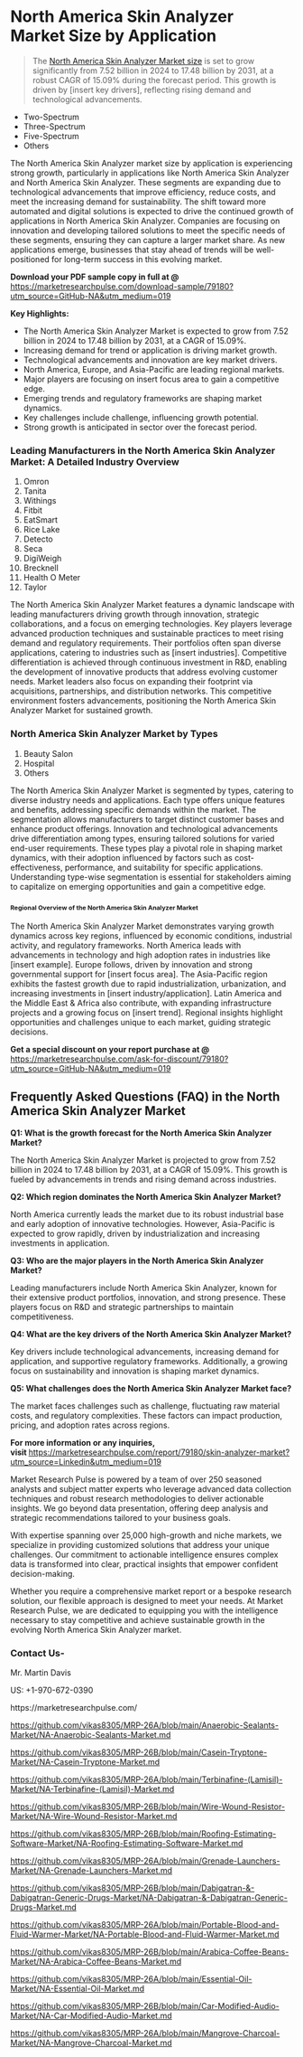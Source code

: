 <h1>North America Skin Analyzer Market&nbsp;Size by Application</h1><blockquote><p>The <a href="https://marketresearchpulse.com/download-sample/79180?utm_source=GitHub-NA&amp;utm_medium=019">North America Skin Analyzer Market size</a> is set to grow significantly from 7.52 billion in 2024 to 17.48 billion by 2031, at a robust CAGR of 15.09% during the forecast period. This growth is driven by [insert key drivers], reflecting rising demand and technological advancements.</p></blockquote><ul><li>Two-Spectrum<li> Three-Spectrum<li> Five-Spectrum<li> Others</li></ul><p>The North America Skin Analyzer market size by application is experiencing strong growth, particularly in applications like North America Skin Analyzer and North America Skin Analyzer. These segments are expanding due to technological advancements that improve efficiency, reduce costs, and meet the increasing demand for sustainability. The shift toward more automated and digital solutions is expected to drive the continued growth of applications in North America Skin Analyzer. Companies are focusing on innovation and developing tailored solutions to meet the specific needs of these segments, ensuring they can capture a larger market share. As new applications emerge, businesses that stay ahead of trends will be well-positioned for long-term success in this evolving market.</p><p><strong>Download your PDF sample copy in full at @ </strong><a href="https://marketresearchpulse.com/download-sample/79180?utm_source=GitHub-NA&amp;utm_medium=019">https://marketresearchpulse.com/download-sample/79180?utm_source=GitHub-NA&amp;utm_medium=019</a></p><p><strong>Key Highlights: </strong></p><ul><li>The North America Skin Analyzer Market is expected to grow from 7.52 billion in 2024 to 17.48 billion by 2031, at a CAGR of 15.09%.</li><li>Increasing demand for trend or application is driving market growth.</li><li>Technological advancements and innovation are key market drivers.</li><li>North America, Europe, and Asia-Pacific are leading regional markets.</li><li>Major players are focusing on insert focus area to gain a competitive edge.</li><li>Emerging trends and regulatory frameworks are shaping market dynamics.</li><li>Key challenges include challenge, influencing growth potential.</li><li>Strong growth is anticipated in sector over the forecast period.</li></ul><h3>Leading Manufacturers in the North America Skin Analyzer Market: A Detailed Industry Overview</h3><ol><li>Omron</li><li>Tanita</li><li>Withings</li><li>Fitbit</li><li>EatSmart</li><li>Rice Lake</li><li>Detecto</li><li>Seca</li><li>DigiWeigh</li><li>Brecknell</li><li>Health O Meter</li><li>Taylor</li></ol><div class="flex max-w-full flex-col flex-grow"><div class="min-h-8 text-message flex w-full flex-col items-end gap-2 whitespace-normal break-words [.text-message+&amp;]:mt-5" dir="auto" data-message-author-role="assistant" data-message-id="fd8432e4-4910-450d-b182-61b7bfb0a01f" data-message-model-slug="gpt-4o"><div class="flex w-full flex-col gap-1 empty:hidden first:pt-[3px]"><div class="markdown prose w-full break-words dark:prose-invert light"><p>The North America Skin Analyzer Market features a dynamic landscape with leading manufacturers driving growth through innovation, strategic collaborations, and a focus on emerging technologies. Key players leverage advanced production techniques and sustainable practices to meet rising demand and regulatory requirements. Their portfolios often span diverse applications, catering to industries such as [insert industries]. Competitive differentiation is achieved through continuous investment in R&amp;D, enabling the development of innovative products that address evolving customer needs. Market leaders also focus on expanding their footprint via acquisitions, partnerships, and distribution networks. This competitive environment fosters advancements, positioning the North America Skin Analyzer Market for sustained growth.</p></div></div></div></div><h3>North America Skin Analyzer Market by Types</h3><ol><li>Beauty Salon<li> Hospital<li> Others</li></ol><div class="flex max-w-full flex-col flex-grow"><div class="min-h-8 text-message flex w-full flex-col items-end gap-2 whitespace-normal break-words [.text-message+&amp;]:mt-5" dir="auto" data-message-author-role="assistant" data-message-id="084470be-0bb7-4664-bddf-5156b4f41249" data-message-model-slug="gpt-4o-mini"><div class="flex w-full flex-col gap-1 empty:hidden first:pt-[3px]"><div class="markdown prose w-full break-words dark:prose-invert light"><p>The North America Skin Analyzer Market is segmented by types, catering to diverse industry needs and applications. Each type offers unique features and benefits, addressing specific demands within the market. The segmentation allows manufacturers to target distinct customer bases and enhance product offerings. Innovation and technological advancements drive differentiation among types, ensuring tailored solutions for varied end-user requirements. These types play a pivotal role in shaping market dynamics, with their adoption influenced by factors such as cost-effectiveness, performance, and suitability for specific applications. Understanding type-wise segmentation is essential for stakeholders aiming to capitalize on emerging opportunities and gain a competitive edge.</p></div></div></div></div><h3><span style="font-size: 11px;">Regional Overview of the North America Skin Analyzer Market</span></h3><div class="flex max-w-full flex-col flex-grow"><div class="min-h-8 text-message flex w-full flex-col items-end gap-2 whitespace-normal break-words [.text-message+&amp;]:mt-5" dir="auto" data-message-author-role="assistant" data-message-id="e9038762-ce64-4e30-91c9-9bd413514231" data-message-model-slug="gpt-4o-mini"><div class="flex w-full flex-col gap-1 empty:hidden first:pt-[3px]"><div class="markdown prose w-full break-words dark:prose-invert light"><p>The North America Skin Analyzer Market demonstrates varying growth dynamics across key regions, influenced by economic conditions, industrial activity, and regulatory frameworks. North America leads with advancements in technology and high adoption rates in industries like [insert example]. Europe follows, driven by innovation and strong governmental support for [insert focus area]. The Asia-Pacific region exhibits the fastest growth due to rapid industrialization, urbanization, and increasing investments in [insert industry/application]. Latin America and the Middle East &amp; Africa also contribute, with expanding infrastructure projects and a growing focus on [insert trend]. Regional insights highlight opportunities and challenges unique to each market, guiding strategic decisions.</p></div></div></div></div><p><strong>Get a special discount on your report purchase at @ </strong><a href="https://marketresearchpulse.com/ask-for-discount/79180?utm_source=GitHub-NA&amp;utm_medium=019">https://marketresearchpulse.com/ask-for-discount/79180?utm_source=GitHub-NA&amp;utm_medium=019</a></p><h2>Frequently Asked Questions (FAQ) in the North America Skin Analyzer Market</h2><p><strong>Q1: What is the growth forecast for the North America Skin Analyzer Market?</strong></p><p>The North America Skin Analyzer Market is projected to grow from 7.52 billion in 2024 to 17.48 billion by 2031, at a CAGR of 15.09%. This growth is fueled by advancements in trends and rising demand across industries.</p><p><strong>Q2: Which region dominates the North America Skin Analyzer Market?</strong></p><p>North America currently leads the market due to its robust industrial base and early adoption of innovative technologies. However, Asia-Pacific is expected to grow rapidly, driven by industrialization and increasing investments in application.</p><p><strong>Q3: Who are the major players in the North America Skin Analyzer Market?</strong></p><p>Leading manufacturers include North America Skin Analyzer, known for their extensive product portfolios, innovation, and strong presence. These players focus on R&amp;D and strategic partnerships to maintain competitiveness.</p><p><strong>Q4: What are the key drivers of the North America Skin Analyzer Market?</strong></p><p>Key drivers include technological advancements, increasing demand for application, and supportive regulatory frameworks. Additionally, a growing focus on sustainability and innovation is shaping market dynamics.</p><p><strong>Q5: What challenges does the North America Skin Analyzer Market face?</strong></p><p>The market faces challenges such as challenge, fluctuating raw material costs, and regulatory complexities. These factors can impact production, pricing, and adoption rates across regions.</p><p><strong>For more information or any inquiries, visit&nbsp;</strong><a href="https://marketresearchpulse.com/report/79180/skin-analyzer-market?utm_source=Linkedin&utm_medium=019">https://marketresearchpulse.com/report/79180/skin-analyzer-market?utm_source=Linkedin&utm_medium=019</a></p><p>Market Research Pulse is powered by a team of over 250 seasoned analysts and subject matter experts who leverage advanced data collection techniques and robust research methodologies to deliver actionable insights. We go beyond data presentation, offering deep analysis and strategic recommendations tailored to your business goals.</p><p>With expertise spanning over 25,000 high-growth and niche markets, we specialize in providing customized solutions that address your unique challenges. Our commitment to actionable intelligence ensures complex data is transformed into clear, practical insights that empower confident decision-making.</p><p>Whether you require a comprehensive market report or a bespoke research solution, our flexible approach is designed to meet your needs. At Market Research Pulse, we are dedicated to equipping you with the intelligence necessary to stay competitive and achieve sustainable growth in the evolving North America Skin Analyzer market.</p><h3><strong>Contact Us-</strong></h3><p>Mr. Martin Davis</p><p>US: +1-970-672-0390</p><p>https://marketresearchpulse.com/</p><p><a href="https://github.com/vikas8305/MRP-26A/blob/main/Anaerobic-Sealants-Market/NA-Anaerobic-Sealants-Market.md">https://github.com/vikas8305/MRP-26A/blob/main/Anaerobic-Sealants-Market/NA-Anaerobic-Sealants-Market.md</a></p><p><a href="https://github.com/vikas8305/MRP-26B/blob/main/Casein-Tryptone-Market/NA-Casein-Tryptone-Market.md">https://github.com/vikas8305/MRP-26B/blob/main/Casein-Tryptone-Market/NA-Casein-Tryptone-Market.md</a></p><p><a href="https://github.com/vikas8305/MRP-26A/blob/main/Terbinafine-(Lamisil)-Market/NA-Terbinafine-(Lamisil)-Market.md">https://github.com/vikas8305/MRP-26A/blob/main/Terbinafine-(Lamisil)-Market/NA-Terbinafine-(Lamisil)-Market.md</a></p><p><a href="https://github.com/vikas8305/MRP-26B/blob/main/Wire-Wound-Resistor-Market/NA-Wire-Wound-Resistor-Market.md">https://github.com/vikas8305/MRP-26B/blob/main/Wire-Wound-Resistor-Market/NA-Wire-Wound-Resistor-Market.md</a></p><p><a href="https://github.com/vikas8305/MRP-26B/blob/main/Roofing-Estimating-Software-Market/NA-Roofing-Estimating-Software-Market.md">https://github.com/vikas8305/MRP-26B/blob/main/Roofing-Estimating-Software-Market/NA-Roofing-Estimating-Software-Market.md</a></p><p><a href="https://github.com/vikas8305/MRP-26A/blob/main/Grenade-Launchers-Market/NA-Grenade-Launchers-Market.md">https://github.com/vikas8305/MRP-26A/blob/main/Grenade-Launchers-Market/NA-Grenade-Launchers-Market.md</a></p><p><a href="https://github.com/vikas8305/MRP-26B/blob/main/Dabigatran-&-Dabigatran-Generic-Drugs-Market/NA-Dabigatran-&-Dabigatran-Generic-Drugs-Market.md">https://github.com/vikas8305/MRP-26B/blob/main/Dabigatran-&-Dabigatran-Generic-Drugs-Market/NA-Dabigatran-&-Dabigatran-Generic-Drugs-Market.md</a></p><p><a href="https://github.com/vikas8305/MRP-26A/blob/main/Portable-Blood-and-Fluid-Warmer-Market/NA-Portable-Blood-and-Fluid-Warmer-Market.md">https://github.com/vikas8305/MRP-26A/blob/main/Portable-Blood-and-Fluid-Warmer-Market/NA-Portable-Blood-and-Fluid-Warmer-Market.md</a></p><p><a href="https://github.com/vikas8305/MRP-26B/blob/main/Arabica-Coffee-Beans-Market/NA-Arabica-Coffee-Beans-Market.md">https://github.com/vikas8305/MRP-26B/blob/main/Arabica-Coffee-Beans-Market/NA-Arabica-Coffee-Beans-Market.md</a></p><p><a href="https://github.com/vikas8305/MRP-26A/blob/main/Essential-Oil-Market/NA-Essential-Oil-Market.md">https://github.com/vikas8305/MRP-26A/blob/main/Essential-Oil-Market/NA-Essential-Oil-Market.md</a></p><p><a href="https://github.com/vikas8305/MRP-26B/blob/main/Car-Modified-Audio-Market/NA-Car-Modified-Audio-Market.md">https://github.com/vikas8305/MRP-26B/blob/main/Car-Modified-Audio-Market/NA-Car-Modified-Audio-Market.md</a></p><p><a href="https://github.com/vikas8305/MRP-26A/blob/main/Mangrove-Charcoal-Market/NA-Mangrove-Charcoal-Market.md">https://github.com/vikas8305/MRP-26A/blob/main/Mangrove-Charcoal-Market/NA-Mangrove-Charcoal-Market.md</a></p>
